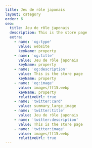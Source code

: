 ```yaml
---
title: Jeu de rôle japonais
layout: category
order: 6
seo:
  title: Jeu de rôle japonais
  description: This is the store page
  extra:
    - name: 'og:type'
      value: website
      keyName: property
    - name: 'og:title'
      value: Jeu de rôle japonais
      keyName: property
    - name: 'og:description'
      value: This is the store page
      keyName: property
    - name: 'og:image'
      value: images/ff15.webp
      keyName: property
      relativeUrl: true
    - name: 'twitter:card'
      value: summary_large_image
    - name: 'twitter:title'
      value: Jeu de rôle japonais
    - name: 'twitter:description'
      value: This is the store page
    - name: 'twitter:image'
      value: images/ff15.webp
      relativeUrl: true
---
```

